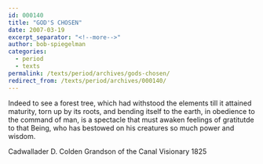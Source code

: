 ```yaml
---
id: 000140
title: "GOD'S CHOSEN"
date: 2007-03-19
excerpt_separator: "<!--more-->"
author: bob-spiegelman
categories:
  - period
  - texts
permalink: /texts/period/archives/gods-chosen/
redirect_from: /texts/period/archives/000140/
---
```

Indeed to see a forest tree, which had withstood the elements till it attained maturity, torn up by its roots, and bending itself to the earth, in obedience to the command of man, is a spectacle that must awaken feelings of gratitutde to that Being, who has bestowed on his creatures so much power and wisdom.

Cadwallader D. Colden
Grandson of the Canal Visionary
1825
